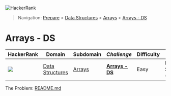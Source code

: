 ![HackerRank](../../../../assets/logo-black.svg?raw=true)
> Navigation: [Prepare](https://www.hackerrank.com/dashboard) > [Data Structures](https://www.hackerrank.com/domains/data-structures) > 
[Arrays](https://www.hackerrank.com/domains/data-structures/arrays) > [Arrays - DS](https://www.hackerrank.com/challenges/arrays-ds/)
# Arrays - DS
| HackerRank | Domain | Subdomain | *Challenge* | Difficulty | Skills |
| ---------- | ------ | --------- | ----------- | ---------- | ------ |
| <a href="https://www.hackerrank.com/dashboard"><img src="../../../../assets/favicon.png?raw=true" /></a> | [Data Structures](https://www.hackerrank.com/domains/data-structures) | [Arrays](https://www.hackerrank.com/domains/data-structures/arrays) | **[Arrays - DS](https://www.hackerrank.com/challenges/arrays-ds/problem)** | Easy | Problem Solving (Basic) |

The Problem: [README.md](README.md)
